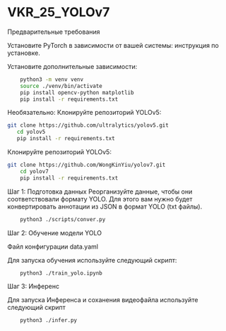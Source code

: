 # VKR_25_YOLOv7
Предварительные требования

Установите PyTorch в зависимости от вашей системы: инструкция по установке.

Установите дополнительные зависимости:
```bash
    python3 -m venv venv
    source ./venv/bin/activate
    pip install opencv-python matplotlib
    pip install -r requirements.txt
```

Необязательно: 
Клонируйте репозиторий YOLOv5:
```bash
git clone https://github.com/ultralytics/yolov5.git
   cd yolov5
   pip install -r requirements.txt
```
Клонируйте репозиторий YOLOv5:
```bash
git clone https://github.com/WongKinYiu/yolov7.git
    cd yolov7
    pip install -r requirements.txt
```


Шаг 1: Подготовка данных
Реорганизуйте данные, чтобы они соответствовали формату YOLO. Для этого вам нужно будет конвертировать аннотации из JSON в формат YOLO (txt файлы).

``` bash
    python3 ./scripts/conver.py
```

Шаг 2: Обучение модели YOLO

Файл конфигурации data.yaml

Для запуска обучения используйте следующий скрипт:

```bash
    python3 ./train_yolo.ipynb
```

Шаг 3: Инференс

Для запуска Инференса и соханения видеофайла используйте следующий скрипт

```bash
    python3 ./infer.py
```

